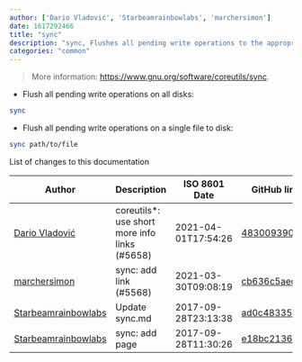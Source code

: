 ```yaml
---
author: ['Dario Vladović', 'Starbeamrainbowlabs', 'marchersimon']
date: 1617292466
title: "sync"
description: "sync, Flushes all pending write operations to the appropriate disks."
categories: "common"
---
```

> More information: <https://www.gnu.org/software/coreutils/sync>.

- Flush all pending write operations on all disks:

```bash
sync
```

- Flush all pending write operations on a single file to disk:

```bash
sync path/to/file
```
List of changes to this documentation


Author | Description | ISO 8601 Date | GitHub link
------|-----|-----|-----
[Dario Vladović](mailto:d.vladimyr@gmail.com) | coreutils*: use short more info links (#5658) | 2021-04-01T17:54:26 | [4830093903f6](https://github.com/tldr-pages/tldr/commit/4830093903f66ccf3ebbc2ecf477286e45edac59)
[marchersimon](mailto:50295997+marchersimon@users.noreply.github.com) | sync: add link (#5568) | 2021-03-30T09:08:19 | [cb636c5aecc5](https://github.com/tldr-pages/tldr/commit/cb636c5aecc53e18dd69b765e88e30754d15d02b)
[Starbeamrainbowlabs](mailto:sbrl@starbeamrainbowlabs.com) | Update sync.md | 2017-09-28T23:13:38 | [ad0c48335700](https://github.com/tldr-pages/tldr/commit/ad0c4833570021c5f341daa0a3bded1280b2bfcf)
[Starbeamrainbowlabs](mailto:sbrl@starbeamrainbowlabs.com) | sync: add page | 2017-09-28T11:30:26 | [e18bc2136877](https://github.com/tldr-pages/tldr/commit/e18bc2136877e9196695c3ea6282c0a0627fd2a5)

